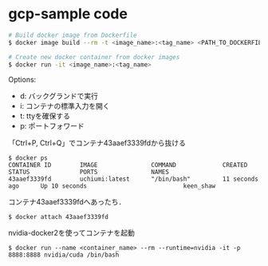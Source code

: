# gcp-sample code

```bash
# Build docker image from Dockerfile
$ docker image build --rm -t <image_name>:<tag_name> <PATH_TO_DOCKERFILE>
```

```bash
# Create new docker container from docker images
$ docker run -it <image_name>:<tag_name>
```

Options:
- d: バックグランドで実行
- i: コンテナの標準入力を開く
- t: ttyを確保する
- p: ポートフォワード

「Ctrl+P, Ctrl+Q」でコンテナ43aaef3339fdから抜ける

```
$ docker ps
CONTAINER ID        IMAGE               COMMAND             CREATED             STATUS              PORTS               NAMES
43aaef3339fd        uchiumi:latest      "/bin/bash"         11 seconds ago      Up 10 seconds                           keen_shaw

```

コンテナ43aaef3339fdへあったち．
```
$ docker attach 43aaef3339fd
```

nvidia-docker2を使ってコンテナを起動
```
$ docker run --name <container_name> --rm --runtime=nvidia -it -p 8888:8888 nvidia/cuda /bin/bash
```
